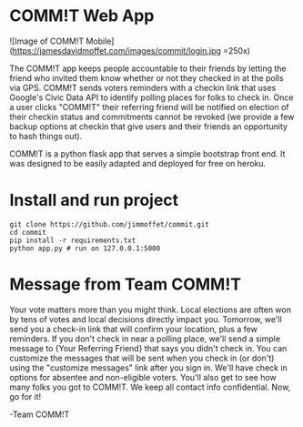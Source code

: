 COMM!T Web App
=============

![Image of COMM!T Mobile](https://jamesdavidmoffet.com/images/commit/login.jpg =250x)

The COMM!T app keeps people accountable to their friends by letting the friend who invited them know whether or not they checked in at the polls via GPS. COMM!T sends voters reminders with a checkin link that uses Google's Civic Data API to identify polling places for folks to check in. Once a user clicks "COMM!T" their referring friend will be notified on election of their checkin status and commitments cannot be revoked (we provide a few backup options at checkin that give users and their friends an opportunity to hash things out). 

COMM!T is a python flask app that serves a simple bootstrap front end. It was designed to be easily adapted and deployed for free on heroku.

# Install and run project
    
    git clone https://github.com/jimmoffet/commit.git
    cd commit
    pip install -r requirements.txt
    python app.py # run on 127.0.0.1:5000

# Message from Team COMM!T

Your vote matters more than you might think. Local elections are often won by tens of votes and local decisions directly impact you. Tomorrow, we'll send you a check-in link that will confirm your location, plus a few reminders. If you don't check in near a polling place, we'll send a simple message to {Your Referring Friend} that says you didn't check in. You can customize the messages that will be sent when you check in (or don't) using the "customize messages" link after you sign in. We'll have check in options for absentee and non-eligible voters. You'll also get to see how many folks you got to COMM!T. We keep all contact info confidential. Now, go for it!

-Team COMM!T

